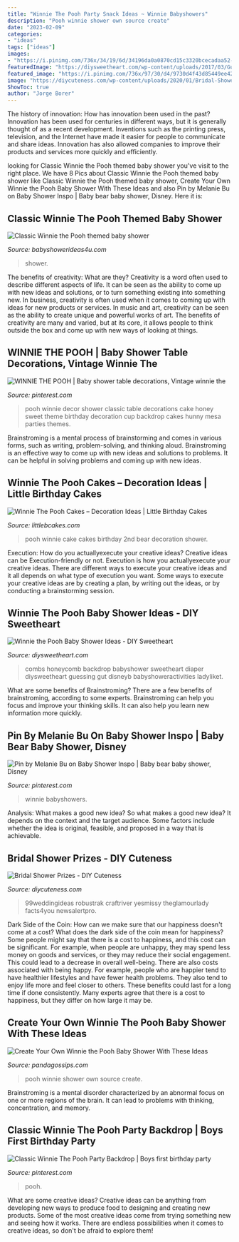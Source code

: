 ```yaml
---
title: "Winnie The Pooh Party Snack Ideas ~ Winnie Babyshowers"
description: "Pooh winnie shower own source create"
date: "2023-02-09"
categories:
- "ideas"
tags: ["ideas"]
images:
- "https://i.pinimg.com/736x/34/19/6d/34196da0a0870cd15c3320bcecadaa52--classic-winnie-the-pooh-baby-shower-cake-classic-pooh-baby-shower-decorations.jpg"
featuredImage: "https://diysweetheart.com/wp-content/uploads/2017/03/Guess-How-Many-Honey-Combs.jpg"
featured_image: "https://i.pinimg.com/736x/97/30/d4/9730d4f43d85449ee42082799c74d928.jpg"
image: "https://diycuteness.com/wp-content/uploads/2020/01/Bridal-Shower-Prizes-9.jpg"
ShowToc: true
author: "Jorge Borer"
---
```



The history of innovation: How has innovation been used in the past?
Innovation has been used for centuries in different ways, but it is generally thought of as a recent development. Inventions such as the printing press, television, and the Internet have made it easier for people to communicate and share ideas. Innovation has also allowed companies to improve their products and services more quickly and efficiently.

	

		
looking for Classic Winnie the Pooh themed baby shower you've visit to the right place. We have 8 Pics about Classic Winnie the Pooh themed baby shower like Classic Winnie the Pooh themed baby shower, Create Your Own Winnie the Pooh Baby Shower With These Ideas and also Pin by Melanie Bu on Baby Shower Inspo | Baby bear baby shower, Disney. Here it is:
		
    
## Classic Winnie The Pooh Themed Baby Shower

<img loading=lazy src="https://babyshowerideas4u.com/wp-content/uploads/2014/10/Classic-Winnie-the-Pooh-Baby-Shower-Tablescape.jpg" onerror="this.onerror=null;this.src='https://tse3.mm.bing.net/th?id=OIP.wAgBdYNFkr2ajEOCyRZ_NQHaLZ&amp;pid=15.1';" alt="Classic Winnie the Pooh themed baby shower">

_Source: babyshowerideas4u.com_

>shower. 

	

The benefits of creativity: What are they?
Creativity is a word often used to describe different aspects of life. It can be seen as the ability to come up with new ideas and solutions, or to turn something existing into something new. In business, creativity is often used when it comes to coming up with ideas for new products or services. In music and art, creativity can be seen as the ability to create unique and powerful works of art. The benefits of creativity are many and varied, but at its core, it allows people to think outside the box and come up with new ways of looking at things.

    
## WINNIE THE POOH | Baby Shower Table Decorations, Vintage Winnie The

<img loading=lazy src="https://i.pinimg.com/736x/34/19/6d/34196da0a0870cd15c3320bcecadaa52--classic-winnie-the-pooh-baby-shower-cake-classic-pooh-baby-shower-decorations.jpg" onerror="this.onerror=null;this.src='https://tse1.mm.bing.net/th?id=OIP.gi0w4wIuUORVMthMRIk4_wHaLA&amp;pid=15.1';" alt="WINNIE THE POOH | Baby shower table decorations, Vintage winnie the">

_Source: pinterest.com_

>pooh winnie decor shower classic table decorations cake honey sweet theme birthday decoration cup backdrop cakes hunny mesa parties themes. 

	

Brainstroming is a mental process of brainstorming and comes in various forms, such as writing, problem-solving, and thinking aloud. Brainstroming is an effective way to come up with new ideas and solutions to problems. It can be helpful in solving problems and coming up with new ideas.

    
## Winnie The Pooh Cakes – Decoration Ideas | Little Birthday Cakes

<img loading=lazy src="http://www.littlebcakes.com/wp-content/uploads/2013/08/Winnie-The-Pooh-Cake-Ideas.jpg" onerror="this.onerror=null;this.src='https://tse2.mm.bing.net/th?id=OIP.DBXfWgFWSgjfOAK-EG8PZgHaFj&amp;pid=15.1';" alt="Winnie The Pooh Cakes – Decoration Ideas | Little Birthday Cakes">

_Source: littlebcakes.com_

>pooh winnie cake cakes birthday 2nd bear decoration shower. 

	

Execution: How do you actuallyexecute your creative ideas?
Creative ideas can be Execution-friendly or not. Execution is how you actuallyexecute your creative ideas. There are different ways to execute your creative ideas and it all depends on what type of execution you want. Some ways to execute your creative ideas are by creating a plan, by writing out the ideas, or by conducting a brainstorming session.

    
## Winnie The Pooh Baby Shower Ideas - DIY Sweetheart

<img loading=lazy src="https://diysweetheart.com/wp-content/uploads/2017/03/Guess-How-Many-Honey-Combs.jpg" onerror="this.onerror=null;this.src='https://tse3.mm.bing.net/th?id=OIP.3rHhBnHr37WlalqfgcQZVQHaJ4&amp;pid=15.1';" alt="Winnie the Pooh Baby Shower Ideas - DIY Sweetheart">

_Source: diysweetheart.com_

>combs honeycomb backdrop babyshower sweetheart diaper diysweetheart guessing gut disneyb babyshoweractivities ladyliket. 

	

What are some benefits of Brainstroming?
There are a few benefits of brainstroming, according to some experts. Brainstroming can help you focus and improve your thinking skills. It can also help you learn new information more quickly.

    
## Pin By Melanie Bu On Baby Shower Inspo | Baby Bear Baby Shower, Disney

<img loading=lazy src="https://i.pinimg.com/736x/97/30/d4/9730d4f43d85449ee42082799c74d928.jpg" onerror="this.onerror=null;this.src='https://tse1.mm.bing.net/th?id=OIP._jolmoHQbh9AK89ONWaPnQHaHa&amp;pid=15.1';" alt="Pin by Melanie Bu on Baby Shower Inspo | Baby bear baby shower, Disney">

_Source: pinterest.com_

>winnie babyshowers. 

	

Analysis: What makes a good new idea?
So what makes a good new idea? It depends on the context and the target audience. Some factors include whether the idea is original, feasible, and proposed in a way that is achievable.

    
## Bridal Shower Prizes - DIY Cuteness

<img loading=lazy src="https://diycuteness.com/wp-content/uploads/2020/01/Bridal-Shower-Prizes-9.jpg" onerror="this.onerror=null;this.src='https://tse4.mm.bing.net/th?id=OIP.DxzNl4CqrYSSXXTOWxjWbAHaJ4&amp;pid=15.1';" alt="Bridal Shower Prizes - DIY Cuteness">

_Source: diycuteness.com_

>99weddingideas robustrak craftriver yesmissy theglamourlady facts4you newsalertpro. 

	

Dark Side of the Coin: How can we make sure that our happiness doesn't come at a cost?
What does the dark side of the coin mean for happiness?
Some people might say that there is a cost to happiness, and this cost can be significant. For example, when people are unhappy, they may spend less money on goods and services, or they may reduce their social engagement. This could lead to a decrease in overall well-being.
There are also costs associated with being happy. For example, people who are happier tend to have healthier lifestyles and have fewer health problems. They also tend to enjoy life more and feel closer to others. These benefits could last for a long time if done consistently.
Many experts agree that there is a cost to happiness, but they differ on how large it may be.

    
## Create Your Own Winnie The Pooh Baby Shower With These Ideas

<img loading=lazy src="https://s3-us-west-2.amazonaws.com/cdn.panda-gossips.com/production/imgs/images/000/010/849/original.jpg?1540188133" onerror="this.onerror=null;this.src='https://tse2.mm.bing.net/th?id=OIP.dm4ei1TiS6vDY-prdfu0iAHaJ4&amp;pid=15.1';" alt="Create Your Own Winnie the Pooh Baby Shower With These Ideas">

_Source: pandagossips.com_

>pooh winnie shower own source create. 

	

Brainstroming is a mental disorder characterized by an abnormal focus on one or more regions of the brain. It can lead to problems with thinking, concentration, and memory.

    
## Classic Winnie The Pooh Party Backdrop | Boys First Birthday Party

<img loading=lazy src="https://i.pinimg.com/736x/d3/53/36/d353362c95e0d4437e08849f6ed75fea.jpg" onerror="this.onerror=null;this.src='https://tse1.mm.bing.net/th?id=OIP.xv-a2hcLvQDp03a4D1vxgwHaGz&amp;pid=15.1';" alt="Classic Winnie The Pooh Party Backdrop | Boys first birthday party">

_Source: pinterest.com_

>pooh. 

	

What are some creative ideas?
Creative ideas can be anything from developing new ways to produce food to designing and creating new products. Some of the most creative ideas come from trying something new and seeing how it works. There are endless possibilities when it comes to creative ideas, so don't be afraid to explore them!

